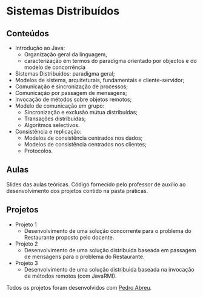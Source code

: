 # Sistemas Distribuídos
## Conteúdos
* Introdução ao Java: 
  * Organização geral da linguagem, 
  * caracterização em termos do paradigma orientado por objectos e do modelo de concorrência
* Sistemas Distribuidos: paradigma geral;
* Modelos de sistema, arquiteturais, fundamentais e cliente-servidor;
* Comunicação e sincronização de processos;
* Comunicação por passagem de mensagens;
* Invocação de métodos sobre objetos remotos;
* Modelo de comunicação em grupo:
  * Sincronização e exclusão mútua distribuídas;  
  * Transações distribuídas;
  * Algoritmos selectivos.
* Consistência e replicação:
  * Modelos de consistência centrados nos dados;
  * Modelos de consistência centrados nos clientes;
  * Protocolos.

## Aulas
Slides das aulas teóricas. Código fornecido pelo professor de auxilio ao desenvolvimento dos projetos contido na pasta práticas.

## Projetos
* Projeto 1
  * Desenvolvimento de uma solução concorrente para o problema do Restaurante proposto pelo docente.
* Projeto 2
  * Desenvolvimento de uma solução distribuida baseada em passagem de mensagens para o problema do Restaurante.
* Projeto 3
  * Desenvolvimento de uma solução distribuida baseada na invocação de métodos remotos (com JavaRMI).   

Todos os projetos foram desenvolvidos com [Pedro Abreu](https://github.com/Torrakanor611).
